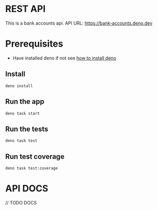# REST API

This is a bank accounts api. API URL: https://bank-accounts.deno.dev

# Prerequisites

- Have installed deno if not see
  [how to install deno](https://docs.deno.com/runtime/getting_started/installation/)

## Install

    deno install

## Run the app

    deno task start

## Run the tests

    deno task test

## Run test coverage

    deno task test:coverage

# API DOCS

// TODO DOCS
